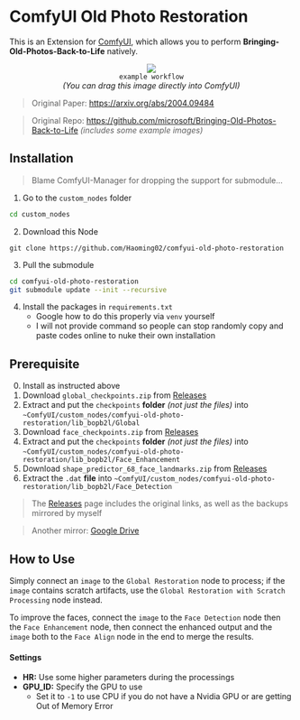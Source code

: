 ﻿# ComfyUI Old Photo Restoration
This is an Extension for [ComfyUI](https://github.com/comfyanonymous/ComfyUI), which allows you to perform **Bringing-Old-Photos-Back-to-Life** natively.

<p align="center">
<img src="workflow.png"><br>
<code>example workflow</code><br>
<i>(You can drag this image directly into ComfyUI)</i>
</p>

> Original Paper: https://arxiv.org/abs/2004.09484

> Original Repo: https://github.com/microsoft/Bringing-Old-Photos-Back-to-Life *(includes some example images)*

## Installation

> Blame ComfyUI-Manager for dropping the support for submodule...

1. Go to the `custom_nodes` folder
```bash
cd custom_nodes
```
2. Download this Node
```
git clone https://github.com/Haoming02/comfyui-old-photo-restoration
```
3. Pull the submodule
```bash
cd comfyui-old-photo-restoration
git submodule update --init --recursive
```
4. Install the packages in `requirements.txt`
    - Google how to do this properly via `venv` yourself
    - I will not provide command so people can stop randomly copy and paste codes online to nuke their own installation

## Prerequisite
0. Install as instructed above
1. Download `global_checkpoints.zip` from [Releases](https://github.com/Haoming02/sd-webui-old-photo-restoration/releases)
2. Extract and put the `checkpoints` **folder** *(not just the files)* into `~ComfyUI/custom_nodes/comfyui-old-photo-restoration/lib_bopb2l/Global`
3. Download `face_checkpoints.zip` from [Releases](https://github.com/Haoming02/sd-webui-old-photo-restoration/releases)
4. Extract and put the `checkpoints` **folder** *(not just the files)* into `~ComfyUI/custom_nodes/comfyui-old-photo-restoration/lib_bopb2l/Face_Enhancement`
5. Download `shape_predictor_68_face_landmarks.zip` from [Releases](https://github.com/Haoming02/sd-webui-old-photo-restoration/releases)
6. Extract the `.dat` **file** into `~ComfyUI/custom_nodes/comfyui-old-photo-restoration/lib_bopb2l/Face_Detection`

> The [Releases](https://github.com/Haoming02/sd-webui-old-photo-restoration/releases) page includes the original links, as well as the backups mirrored by myself

> Another mirror: [Google Drive](https://drive.google.com/drive/folders/1CXAgAYQzz_JkMmxqcabvgGhG_msyMkyS)

## How to Use
Simply connect an `image` to the `Global Restoration` node to process; if the `image` contains scratch artifacts, use the `Global Restoration with Scratch Processing` node instead.

To improve the faces, connect the `image` to the `Face Detection` node then the `Face Enhancement` node, then connect the enhanced output and the `image` both to the `Face Align` node in the end to merge the results.

#### Settings
- **HR:** Use some higher parameters during the processings
- **GPU_ID:** Specify the GPU to use
    - Set it to `-1` to use CPU if you do not have a Nvidia GPU or are getting Out of Memory Error
